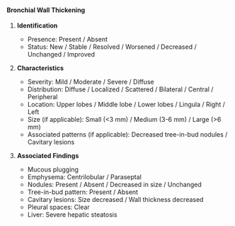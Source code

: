 #### Bronchial Wall Thickening

1. **Identification**
   - Presence: Present / Absent
   - Status: New / Stable / Resolved / Worsened / Decreased / Unchanged / Improved

2. **Characteristics**
   - Severity: Mild / Moderate / Severe / Diffuse
   - Distribution: Diffuse / Localized / Scattered / Bilateral / Central / Peripheral
   - Location: Upper lobes / Middle lobe / Lower lobes / Lingula / Right / Left
   - Size (if applicable): Small (<3 mm) / Medium (3-6 mm) / Large (>6 mm)
   - Associated patterns (if applicable): Decreased tree-in-bud nodules / Cavitary lesions

3. **Associated Findings**
   - Mucous plugging
   - Emphysema: Centrilobular / Paraseptal
   - Nodules: Present / Absent / Decreased in size / Unchanged
   - Tree-in-bud pattern: Present / Absent
   - Cavitary lesions: Size decreased / Wall thickness decreased
   - Pleural spaces: Clear
   - Liver: Severe hepatic steatosis

